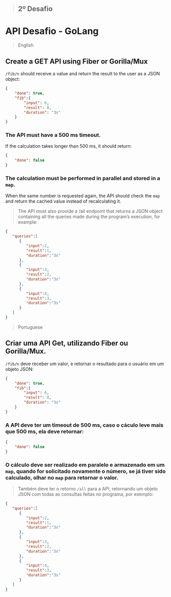 
> ## 2º Desafio
# API Desafio - GoLang

> English
## Create a GET API using Fiber or Gorilla/Mux

`/fib/n` should receive a value and return the result to the user as a JSON object:

```JSON
{
    "done": true,
    "fib":{
        "input": 6,
        "result": 8,
        "duration": "3s"
    }
}
```

### The API must have a 500 ms timeout.
If the calculation takes longer than 500 ms, it should return:

```JSON
{
    "done": false
}
```

### The calculation must be performed in parallel and stored in a `map`.
When the same number is requested again, the API should check the `map` and return the cached value instead of recalculating it.

> The API must also provide a /all endpoint that returns a JSON object containing all the queries made during the program’s execution, for example:

```JSON
{
   "queries":[
      {
         "input":2,
         "result":1,
         "duration":"3s"
      },
      {
         "input":3,
         "result":2,
         "duration":"3s"
      },
      {
         "input":4,
         "result":3,
         "duration":"3s"
      }
   ]
}
```


> Portuguese 
## Criar uma API Get, utilizando Fiber ou Gorilla/Mux.

`/fib/n` deve receber um valor, e retornar o resultado para o usuário em um objeto JSON:

```JSON
{
    "done": true,
    "fib":{
        "input": 6,
        "result": 8,
        "duration": "3s"
    }
}
```

### A API deve ter um timeout de 500 ms, caso o cáculo leve mais que 500 ms, ela deve retornar:

```JSON
{
    "done": false
}
```

### O cálculo deve ser realizado em paralelo e armazenado em um `map`, quando for solicitado novamente o número, se já tiver sido calculado, olhar no `map` para retornar o valor.

> Também deve ter o retorno `/all` para a API, retornando um objeto JSON com todas as consultas feitas no programa, por exemplo:

```JSON
{
   "queries":[
      {
         "input":2,
         "result":1,
         "duration":"3s"
      },
      {
         "input":3,
         "result":2,
         "duration":"3s"
      },
      {
         "input":4,
         "result":3,
         "duration":"3s"
      }
   ]
}
```